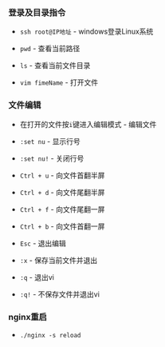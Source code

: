 ### 登录及目录指令

- `ssh root@IP地址` - windows登录Linux系统

- `pwd` - 查看当前路径

- `ls` - 查看当前文件目录

- `vim fimeName` - 打开文件

### 文件编辑

- 在打开的文件按`i`键进入编辑模式 - 编辑文件

- `:set nu` - 显示行号

- `:set nu!` - 关闭行号

- `Ctrl + u` - 向文件首翻半屏

- `Ctrl + d` - 向文件尾翻半屏

- `Ctrl + f` - 向文件尾翻一屏

- `Ctrl + b` - 向文件首翻一屏

- `Esc` - 退出编辑

- `:x` - 保存当前文件并退出

- `:q` - 退出vi

- `:q!` - 不保存文件并退出vi

### nginx重启

- `./nginx -s reload`
